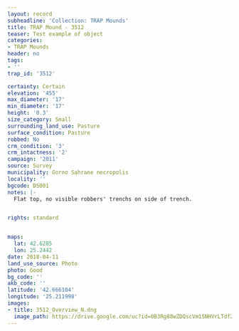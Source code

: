 ```yaml
---
layout: record
subheadline: 'Collection: TRAP Mounds'
title: TRAP Mound - 3512
teaser: Test example of object
categories:
- TRAP Mounds
header: no
tags:
- ''
trap_id: '3512'

certainty: Certain
elevation: '455'
max_diameter: '17'
min_diameter: '17'
height: '0.3'
size_category: Small
surrounding_land_use: Pasture
surface_condition: Pasture
robbed: No
crm_condition: '3'
crm_intactness: '2'
campaign: '2011'
source: Survey
municipality: Gorno Sahrane necropolis
locality: ''
bgcode: DS001
notes: |-
  Flat top, no visible robbers' trenchs on side of trench.


rights: standard


maps:
  lat: 42.6285
  lon: 25.2442
date: 2018-04-11
land_use_source: Photo
photo: Good
bg_code: ''
akb_code: ''
latitude: '42.666104'
longitude: '25.211998'
images:
- title: 3512_Overview_N.dng
  image_path: https://drive.google.com/uc?id=0B3Rg88wZDQscVm15NHVrLTdfZzg
---
```

